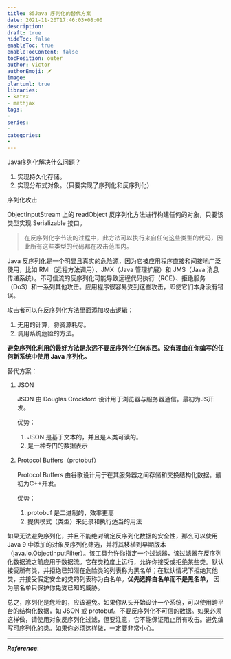 ```yaml
---
title: 85Java 序列化的替代方案
date: 2021-11-20T17:46:03+08:00
description:
draft: true
hideToc: false
enableToc: true
enableTocContent: false
tocPosition: outer
author: Victor
authorEmoji: 🪶
image:
plantuml: true
libraries:
- katex
- mathjax
tags:
-
series:
-
categories:
-
---
```






Java序列化解决什么问题？

1. 实现持久化存储。
2. 实现分布式对象。（只要实现了序列化和反序列化）

序列化攻击

ObjectInputStream 上的 readObject 反序列化方法进行构建任何的对象，只要该类型实现 Serializable 接口。

> 在反序列化字节流的过程中，此方法可以执行来自任何这些类型的代码，因此所有这些类型的代码都在攻击范围内。

Java 反序列化是一个明显且真实的危险源，因为它被应用程序直接和间接地广泛使用，比如 RMI（远程方法调用）、JMX（Java 管理扩展）和 JMS（Java 消息传递系统）。不可信流的反序列化可能导致远程代码执行（RCE）、拒绝服务（DoS）和一系列其他攻击。应用程序很容易受到这些攻击，即使它们本身没有错误。

攻击者可以在反序列化方法里面添加攻击逻辑：

1. 无用的计算，将资源耗尽。
2. 调用系统危险的方法。

**避免序列化利用的最好方法是永远不要反序列化任何东西。没有理由在你编写的任何新系统中使用 Java 序列化。**

替代方案：

1. JSON

   JSON 由 Douglas Crockford 设计用于浏览器与服务器通信。最初为JS开发。

   优势：

   1. JSON 是基于文本的，并且是人类可读的。
   2. 是一种专门的数据表示

2. Protocol Buffers（protobuf）

   Protocol Buffers 由谷歌设计用于在其服务器之间存储和交换结构化数据。最初为C++开发。

   优势：

   1. protobuf 是二进制的，效率更高
   2. 提供模式（类型）来记录和执行适当的用法

如果无法避免序列化，并且不能绝对确定反序列化数据的安全性，那么可以使用 Java 9 中添加的对象反序列化筛选，并将其移植到早期版本（java.io.ObjectInputFilter）。该工具允许你指定一个过滤器，该过滤器在反序列化数据流之前应用于数据流。它在类粒度上运行，允许你接受或拒绝某些类。默认接受所有类，并拒绝已知潜在危险类的列表称为黑名单；在默认情况下拒绝其他类，并接受假定安全的类的列表称为白名单。**优先选择白名单而不是黑名单，** 因为黑名单只保护你免受已知的威胁。

总之，序列化是危险的，应该避免。如果你从头开始设计一个系统，可以使用跨平台的结构化数据，如 JSON 或 protobuf。不要反序列化不可信的数据。如果必须这样做，请使用对象反序列化过滤，但要注意，它不能保证阻止所有攻击。避免编写可序列化的类。如果你必须这样做，一定要非常小心。

---

***Reference***:
